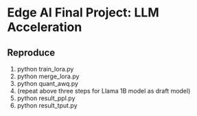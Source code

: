 # Edge AI Final Project: LLM Acceleration

## Reproduce
1. python train_lora.py
2. python merge_lora.py
3. python quant_awq.py
4. (repeat above three steps for Llama 1B model as draft model)
5. python result_ppl.py
6. python result_tput.py
